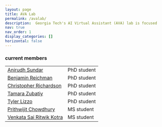 ```yaml
---
layout: page
title: AVA Lab
permalink: /avalab/
description:  Georgia Tech's AI Virtual Assistant (AVA) lab is focused on research behind next-generation virtual assistants.  We revisit assumptions regarding every aspect of modern AVAs - human-computer interaction design, single vs multimodal interactions, situated interactions over screens and mixed reality (AR/VR), task-oriented conversations to open-domain chit-chat to both, explicit to implicit (commonsense) knowledge-driven conversations, and higher level inference and reasoning.  
nav: true
nav_order: 1
display_categories: []
horizontal: false
---
```


  <article>
    <!--<input class="form-control" id="myInput" type="text" placeholder="Search.."/> <br/>-->

<h3 id="current-members">current members</h3>
<table class="table table-hover table-borderless text-left">
<tbody id="myTable">


<tr class="d-flex">
<td class="col-6" scope="row"><a href='https://scholar.google.com/citations?user=zaosyNUAAAAJ&hl=en'>Anirudh Sundar</a></td>
<td class="col-6">PhD student</td>
</tr>

<tr class="d-flex">
<td class="col-6" scope="row"><a href='https://scholar.google.com/citations?user=DCMff-kAAAAJ&hl=en'>Benjamin Reichman</a></td>
<td class="col-6">PhD student</td>
</tr>

<tr class="d-flex">
<td class="col-6" scope="row"><a href='https://scholar.google.com/citations?user=6Lk0excAAAAJ&hl=en'>Christopher Richardson</a></td>
<td class="col-6">PhD student</td>
</tr>

<tr class="d-flex">
<td class="col-6" scope="row"><a href='https://www.researchgate.net/profile/Tamara-Zubatiy-2'>Tamara Zubatiy </a></td>
<td class="col-6">PhD student</td>
</tr>

<tr class="d-flex">
<td class="col-6" scope="row"><a href='https://www.linkedin.com/in/tyler-lizzo'> Tyler Lizzo </a></td>
<td class="col-6">PhD student</td>
</tr>

<tr class="d-flex">
<td class="col-6" scope="row"><a href='https://www.linkedin.com/in/prithwijit-chowdhury-067455152/?originalSubdomain=fr'>Prithwijit Chowdhury </a></td>
<td class="col-6">MS student</td>
</tr>

<tr class="d-flex">
<td class="col-6" scope="row"><a href='https://scholar.google.com/citations?user=gPPkcwkAAAAJ&hl=en'>Venkata Sai Ritwik Kotra  </a></td>
<td class="col-6">MS student</td>
</tr>

</tbody>
</table>


